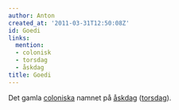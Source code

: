 ```yaml
---
author: Anton
created_at: '2011-03-31T12:50:08Z'
id: Goedi
links:
  mention:
  - colonisk
  - torsdag
  - åskdag
title: Goedi
---
```


Det gamla [coloniska] namnet på [åskdag] ([torsdag]).

  [coloniska]: colonisk
  [åskdag]: åskdag
  [torsdag]: torsdag
